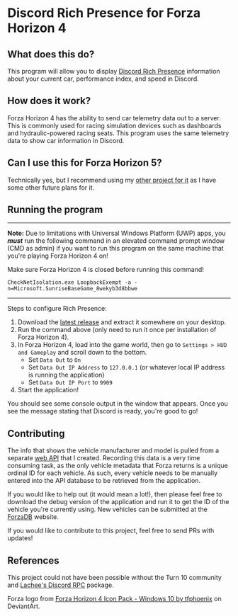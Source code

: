 # Discord Rich Presence for Forza Horizon 4

## What does this do?

This program will allow you to display [Discord Rich Presence](https://discordapp.com/developers/docs/rich-presence/how-to#so-what-is-it) information about your current car, performance index, and speed in Discord.

## How does it work?

Forza Horizon 4 has the ability to send car telemetry data out to a server. This is commonly used for racing simulation devices such as dashboards and hydraulic-powered racing seats. This program uses the same telemetry data to show car information in Discord.

## Can I use this for Forza Horizon 5?

Technically yes, but I recommend using my [other project for it](https://github.com/jaiden-d/FH5RP) as I have some other future plans for it.

## Running the program

---

**Note:** Due to limitations with Universal Windows Platform (UWP) apps, you ***must*** run the following command in an elevated command prompt window (CMD as admin) if you want to run this program on the same machine that you're playing Forza Horizon 4 on!

Make sure Forza Horizon 4 is closed before running this command!

`CheckNetIsolation.exe LoopbackExempt -a -n=Microsoft.SunriseBaseGame_8wekyb3d8bbwe`

---

Steps to configure Rich Presence:

1. Download the [latest release](https://github.com/zackdevine/FH4RP/releases) and extract it somewhere on your desktop.
2. Run the command above (only need to run it once per installation of Forza Horizon 4).
3. In Forza Horizon 4, load into the game world, then go to `Settings > HUD and Gameplay` and scroll down to the bottom.
    - Set `Data Out` to `On`
    - Set `Data Out IP Address` to `127.0.0.1` (or whatever local IP address is running the application)
    - Set `Data Out IP Port` to `9909`
4. Start the application!

You should see some console output in the window that appears. Once you see the message stating that Discord is ready, you're good to go!

## Contributing

The info that shows the vehicle manufacturer and model is pulled from a separate [web API](https://github.com/zackdevine/forzadb) that I created. Recording this data is a very time consuming task, as the only vehicle metadata that Forza returns is a unique ordinal ID for each vehicle. As such, every vehicle needs to be manually entered into the API database to be retrieved from the application.

If you would like to help out (it would mean a lot!), then please feel free to download the debug version of the application and run it to get the ID of the vehicle you're currently using. New vehicles can be submitted at the [ForzaDB](https://forzadb.dgtl.dev) website.

If you would like to contribute to this project, feel free to send PRs with updates!

## References

This project could not have been possible without the Turn 10 community and [Lachee's Discord RPC](https://github.com/Lachee/discord-rpc-csharp) package.

Forza logo from [Forza Horizon 4 Icon Pack - Windows 10 by tfphoenix](https://www.deviantart.com/tfphoenix/art/Forza-Horizon-4-Icon-Pack-Windows-10-767768186) on DeviantArt.
